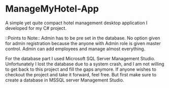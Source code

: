 # ManageMyHotel-App
A simple yet quite compact hotel management desktop application I developed for my C# project.

::Points to Note::
Admin has to be pre set in the database. No option given for admin registration because the anyone with Admin role is given master control.
Admin can add employees and manage almost everything.

For the database part I used Microsoft SQL Server Management Studio.
Unfortunately I lost the database due to a system crash, and I am not willing to get back to this project and fill the gaps anymore.
If anyone wishes to checkout the project and take it forward, feel free. But first make sure to create a database in MSSQL server Management Studio.
